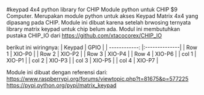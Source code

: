#keypad 4x4 python library for CHIP
Module python untuk CHIP $9 Computer.
Merupakan module python untuk akses Keypad Matrix 4x4 yang dipasang pada CHIP.
Module ini dibuat karena setelah brwosing ternyata library matrix keypad untuk chip belum ada.
Modul ini membutuhkan pustaka CHIP_IO dari https://github.com/xtacocorex/CHIP_IO

berikut ini wiringnya:
| Keypad        | GPIO          |
| ------------: |:--------------|
| Row 1      | XIO-P0 |
| Row 2      | XIO-P2      |
| Row 3 | XIO-P4      |
| Row 4      | XIO-P6 |
| col 1      | XIO-P1      |
| col 2 | XIO-P3      |
| col 3      | XIO-P5 |
| col 4      | XIO-P7      |

Module ini dibuat dengan referensi dari:
https://www.raspberrypi.org/forums/viewtopic.php?t=81675&p=577225
https://pypi.python.org/pypi/matrix_keypad

